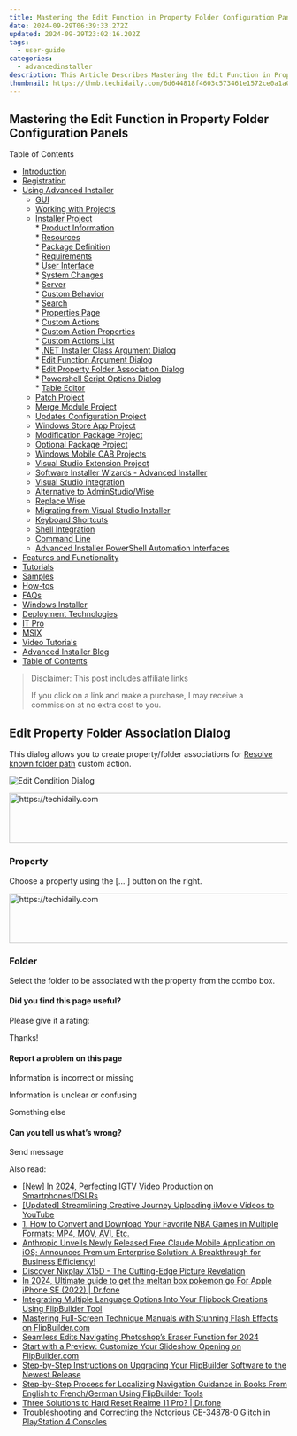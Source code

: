 ```yaml
---
title: Mastering the Edit Function in Property Folder Configuration Panels
date: 2024-09-29T06:39:33.272Z
updated: 2024-09-29T23:02:16.202Z
tags:
  - user-guide
categories:
  - advancedinstaller
description: This Article Describes Mastering the Edit Function in Property Folder Configuration Panels
thumbnail: https://thmb.techidaily.com/6d644818f4603c573461e1572ce0a1a0270aa91bb3cb0a406132a63c5b84e5a5.jpg
---
```


## Mastering the Edit Function in Property Folder Configuration Panels

Table of Contents

* [Introduction](https://tools.techidaily.com/advancedinstaller/products/)
* [Registration](https://tools.techidaily.com/advancedinstaller/products/)
* [Using Advanced Installer](https://tools.techidaily.com/advancedinstaller/products/)  
   * [GUI](https://tools.techidaily.com/advancedinstaller/products/)  
   * [Working with Projects](https://tools.techidaily.com/advancedinstaller/products/)  
   * [Installer Project](https://tools.techidaily.com/advancedinstaller/products/)  
         * [Product Information](https://tools.techidaily.com/advancedinstaller/products/)  
         * [Resources](https://tools.techidaily.com/advancedinstaller/products/)  
         * [Package Definition](https://tools.techidaily.com/advancedinstaller/products/)  
         * [Requirements](https://tools.techidaily.com/advancedinstaller/products/)  
         * [User Interface](https://tools.techidaily.com/advancedinstaller/products/)  
         * [System Changes](https://tools.techidaily.com/advancedinstaller/products/)  
         * [Server](https://tools.techidaily.com/advancedinstaller/products/)  
         * [Custom Behavior](https://tools.techidaily.com/advancedinstaller/products/)  
                  * [Search](https://tools.techidaily.com/advancedinstaller/products/)  
                  * [Properties Page](https://tools.techidaily.com/advancedinstaller/products/)  
                  * [Custom Actions](https://tools.techidaily.com/advancedinstaller/products/)  
                              * [Custom Action Properties](https://tools.techidaily.com/advancedinstaller/products/)  
                              * [Custom Actions List](https://tools.techidaily.com/advancedinstaller/products/)  
                                             * [.NET Installer Class Argument Dialog](https://tools.techidaily.com/advancedinstaller/products/)  
                                             * [Edit Function Argument Dialog](https://tools.techidaily.com/advancedinstaller/products/)  
                                             * [Edit Property Folder Association Dialog](https://tools.techidaily.com/advancedinstaller/products/)  
                                             * [Powershell Script Options Dialog](https://tools.techidaily.com/advancedinstaller/products/)  
                  * [Table Editor](https://tools.techidaily.com/advancedinstaller/products/)  
   * [Patch Project](https://tools.techidaily.com/advancedinstaller/products/)  
   * [Merge Module Project](https://tools.techidaily.com/advancedinstaller/products/)  
   * [Updates Configuration Project](https://tools.techidaily.com/advancedinstaller/products/)  
   * [Windows Store App Project](https://tools.techidaily.com/advancedinstaller/products/)  
   * [Modification Package Project](https://tools.techidaily.com/advancedinstaller/products/)  
   * [Optional Package Project](https://tools.techidaily.com/advancedinstaller/products/)  
   * [Windows Mobile CAB Projects](https://tools.techidaily.com/advancedinstaller/products/)  
   * [Visual Studio Extension Project](https://tools.techidaily.com/advancedinstaller/products/)  
   * [Software Installer Wizards - Advanced Installer](https://tools.techidaily.com/advancedinstaller/products/)  
   * [Visual Studio integration](https://tools.techidaily.com/advancedinstaller/products/)  
   * [Alternative to AdminStudio/Wise](https://tools.techidaily.com/advancedinstaller/products/)  
   * [Replace Wise](https://tools.techidaily.com/advancedinstaller/products/)  
   * [Migrating from Visual Studio Installer](https://tools.techidaily.com/advancedinstaller/products/)  
   * [Keyboard Shortcuts](https://tools.techidaily.com/advancedinstaller/products/)  
   * [Shell Integration](https://tools.techidaily.com/advancedinstaller/products/)  
   * [Command Line](https://tools.techidaily.com/advancedinstaller/products/)  
   * [Advanced Installer PowerShell Automation Interfaces](https://tools.techidaily.com/advancedinstaller/products/)
* [Features and Functionality](https://tools.techidaily.com/advancedinstaller/products/)
* [Tutorials](https://tools.techidaily.com/advancedinstaller/products/)
* [Samples](https://tools.techidaily.com/advancedinstaller/products/)
* [How-tos](https://tools.techidaily.com/advancedinstaller/products/)
* [FAQs](https://tools.techidaily.com/advancedinstaller/products/)
* [Windows Installer](https://tools.techidaily.com/advancedinstaller/products/)
* [Deployment Technologies](https://tools.techidaily.com/advancedinstaller/products/)
* [IT Pro](https://tools.techidaily.com/advancedinstaller/products/)
* [MSIX](https://tools.techidaily.com/advancedinstaller/products/)
* [Video Tutorials](https://tools.techidaily.com/advancedinstaller/products/)
* [Advanced Installer Blog](https://tools.techidaily.com/advancedinstaller/products/)
* [Table of Contents](https://tools.techidaily.com/advancedinstaller/products/)

>  Disclaimer: This post includes affiliate links
>
>  If you click on a link and make a purchase, I may receive a commission at no extra cost to you.
>

## Edit Property Folder Association Dialog

 This dialog allows you to create property/folder associations for [Resolve known folder path](https://tools.techidaily.com/advancedinstaller/products/) custom action.

![Edit Condition Dialog](https://cdn.advancedinstaller.com/img/dialog/edit-property-folder-association-dialog.png "Edit Condition Dialog")  

<!-- affiliate ads begin -->
<a href="https://appsumo.8odi.net/c/5597632/2144310/7443" target="_top" id="2144310">
  <img src="//a.impactradius-go.com/display-ad/7443-2144310" border="0" alt="https://techidaily.com" width="728" height="90"/>
</a>
<img height="0" width="0" src="https://appsumo.8odi.net/i/5597632/2144310/7443" style="position:absolute;visibility:hidden;" border="0" />
<!-- affiliate ads end -->

### Property

Choose a property using the \[... \] button on the right.

<!-- affiliate ads begin -->
<a href="https://aligracehair.sjv.io/c/5597632/2080317/19272" target="_top" id="2080317">
  <img src="//a.impactradius-go.com/display-ad/19272-2080317" border="0" alt="https://techidaily.com" width="728" height="90"/>
</a>
<img height="0" width="0" src="https://aligracehair.sjv.io/i/5597632/2080317/19272" style="position:absolute;visibility:hidden;" border="0" />
<!-- affiliate ads end -->

### Folder

Select the folder to be associated with the property from the combo box.

#### Did you find this page useful?

Please give it a rating:

 Thanks!

#### Report a problem on this page

Information is incorrect or missing

Information is unclear or confusing

Something else

#### Can you tell us what’s wrong?

Send message

<ins class="adsbygoogle"
     style="display:block"
     data-ad-format="autorelaxed"
     data-ad-client="ca-pub-7571918770474297"
     data-ad-slot="1223367746"></ins>

<ins class="adsbygoogle"
     style="display:block"
     data-ad-client="ca-pub-7571918770474297"
     data-ad-slot="8358498916"
     data-ad-format="auto"
     data-full-width-responsive="true"></ins>

<span class="atpl-alsoreadstyle">Also read:</span>
<div><ul>
<li><a href="https://instagram-video-recordings.techidaily.com/new-in-2024-perfecting-igtv-video-production-on-smartphonesdslrs/"><u>[New] In 2024, Perfecting IGTV Video Production on Smartphones/DSLRs</u></a></li>
<li><a href="https://youtube-docs.techidaily.com/ed-streamlining-creative-journey-uploading-imovie-videos-to-youtube/"><u>[Updated] Streamlining Creative Journey Uploading iMovie Videos to YouTube</u></a></li>
<li><a href="https://fox-tls.techidaily.com/1-how-to-convert-and-download-your-favorite-nba-games-in-multiple-formats-mp4-mov-avi-etc/"><u>1. How to Convert and Download Your Favorite NBA Games in Multiple Formats: MP4, MOV, AVI, Etc.</u></a></li>
<li><a href="https://app-tips.techidaily.com/anthropic-unveils-newly-released-free-claude-mobile-application-on-ios-announces-premium-enterprise-solution-a-breakthrough-for-business-efficiency/"><u>Anthropic Unveils Newly Released Free Claude Mobile Application on iOS; Announces Premium Enterprise Solution: A Breakthrough for Business Efficiency!</u></a></li>
<li><a href="https://buynow-help.techidaily.com/discover-nixplay-x15d-the-cutting-edge-picture-revelation/"><u>Discover Nixplay X15D - The Cutting-Edge Picture Revelation</u></a></li>
<li><a href="https://ios-pokemon-go.techidaily.com/in-2024-ultimate-guide-to-get-the-meltan-box-pokemon-go-for-apple-iphone-se-2022-drfone-by-drfone-virtual-ios/"><u>In 2024, Ultimate guide to get the meltan box pokemon go For Apple iPhone SE (2022) | Dr.fone</u></a></li>
<li><a href="https://fox-tls.techidaily.com/integrating-multiple-language-options-into-your-flipbook-creations-using-flipbuilder-tool/"><u>Integrating Multiple Language Options Into Your Flipbook Creations Using FlipBuilder Tool</u></a></li>
<li><a href="https://fox-tls.techidaily.com/mastering-full-screen-technique-manuals-with-stunning-flash-effects-on-flipbuildercom/"><u>Mastering Full-Screen Technique Manuals with Stunning Flash Effects on FlipBuilder.com</u></a></li>
<li><a href="https://extra-guidance.techidaily.com/seamless-edits-navigating-photoshops-eraser-function-for-2024/"><u>Seamless Edits Navigating Photoshop’s Eraser Function for 2024</u></a></li>
<li><a href="https://fox-tls.techidaily.com/start-with-a-preview-customize-your-slideshow-opening-on-flipbuildercom/"><u>Start with a Preview: Customize Your Slideshow Opening on FlipBuilder.com</u></a></li>
<li><a href="https://fox-tls.techidaily.com/step-by-step-instructions-on-upgrading-your-flipbuilder-software-to-the-newest-release/"><u>Step-by-Step Instructions on Upgrading Your FlipBuilder Software to the Newest Release</u></a></li>
<li><a href="https://fox-tls.techidaily.com/step-by-step-process-for-localizing-navigation-guidance-in-books-from-english-to-frenchgerman-using-flipbuilder-tools/"><u>Step-by-Step Process for Localizing Navigation Guidance in Books From English to French/German Using FlipBuilder Tools</u></a></li>
<li><a href="https://techidaily.com/three-solutions-to-hard-reset-realme-11-pro-drfone-by-drfone-reset-android-reset-android/"><u>Three Solutions to Hard Reset Realme 11 Pro? | Dr.fone</u></a></li>
<li><a href="https://win-howtos.techidaily.com/troubleshooting-and-correcting-the-notorious-ce-34878-0-glitch-in-playstation-4-consoles/"><u>Troubleshooting and Correcting the Notorious CE-34878-0 Glitch in PlayStation 4 Consoles</u></a></li>
</ul></div>

